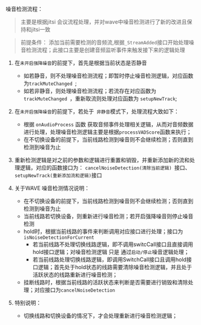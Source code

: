 噪音检测流程：
  
  > 主要是根据jitsi 会议流程处理，并对wave中噪音检测进行了新的改进且保持和jitsi一致
  
  > 前提条件：
     添加当前需要检测的音频流,根据`_StreamAdded`接口开始处理噪音检测流程；此接口主要是创建音频监听事件来触发接下来的逻辑处理
  
  1. 在`未开启强降噪音`的前提下，首先是根据当前状态是否静音
      - 如若静音，则不处理噪音检测流程；即暂时停止噪音检测逻辑，对应函数为`trackMuteChanged `;
      - 如若非静音，则处理噪音检测流程；若流存在对应函数为`trackMuteChanged `，重新取流则处理对应函数为 `setupNewTrack`;
  2. 在`未开启强降噪音`的前提下，若处于` 非静音`模式下，处理流程大致如下：
      -  根据 `onAudioProcess` 函数 获取音频事件处理相关逻辑，从而对音频数据进行处理，处理噪音检测逻辑主要是根据`processVADScore`函数来执行；
      -  在不切换设备的前提下，当前线路检测到噪音则不会继续检测；否则直到检测到噪音为止
      
  3. 重新检测逻辑是对之前的参数和逻辑进行重置和销毁，并重新添加新的流和处理逻辑，对应的函数接口为： `cancelNoiseDetection(清除当前逻辑) `接口、`setupNewTrack(重新添加流和逻辑)`接口
  
  4. 关于WAVE 噪音检测情况说明：
        -  在不切换设备的前提下，当前线路检测到噪音则不会继续检测；否则直到检测到噪音为止
        -  当前线路若切换设备，则重新进行噪音检测；若开启强降噪音则停止噪音检测 
        -  hold时，根据当前线路的事件来判断调用对应接口进行处理；接口为`isNoiseDetectionForCurrent`
            - 若当前线路不处理切换线路逻辑，即不调用switcCall接口且直接调用hold接口逻辑；对噪音检测逻辑 只是 通过`启动/停止`噪音逻辑处理；
            - 若当前线路处理切换线路逻辑，即调用SwitchCall接口且调用hold接口逻辑；首先处于hold状态的线路需要清除噪音检测逻辑，并且处于活跃状态的线路重新进行噪音检测；
        - 挂断线路时，根据当前线路的活跃状态来判断是否需要进行销毁和清除处理；对应接口为`cancelNoiseDetection`
      
  5. 特别说明：
     - 切换线路和切换设备的情况下，才会处理重新进行噪音检测逻辑；
    